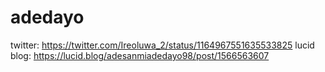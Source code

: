 # adedayo
twitter:      https://twitter.com/Ireoluwa_2/status/1164967551635533825
lucid blog:   https://lucid.blog/adesanmiadedayo98/post/1566563607


